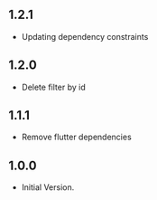 ## 1.2.1

* Updating dependency constraints

## 1.2.0

* Delete filter by id

## 1.1.1

* Remove flutter dependencies
## 1.0.0

* Initial Version.
